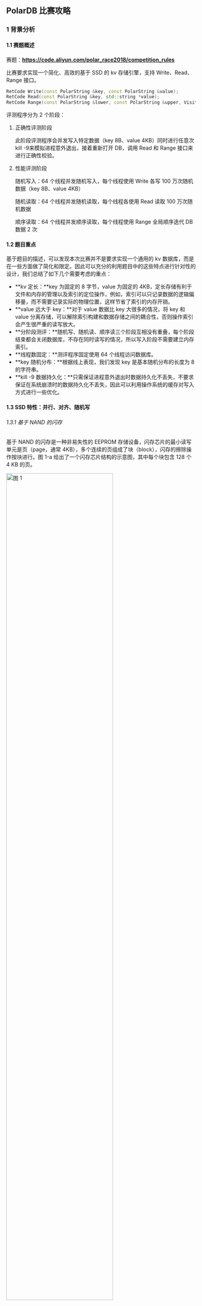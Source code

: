 ## PolarDB 比赛攻略

### 1 背景分析

#### 1.1 赛题概述

赛题：**https://code.aliyun.com/polar_race2018/competition_rules**

比赛要求实现一个简化、高效的基于 SSD 的 kv 存储引擎，支持 Write、Read、Range 接口。

```c++
RetCode Write(const PolarString &key, const PolarString &value);
RetCode Read(const PolarString &key, std::string *value);
RetCode Range(const PolarString &lower, const PolarString &upper, Visitor &visitor);
```

评测程序分为 2 个阶段：

1. 正确性评测阶段

   此阶段评测程序会并发写入特定数据（key 8B、value 4KB）同时进行任意次kill -9来模拟进程意外退出，接着重新打开 DB，调用 Read 和 Range 接口来进行正确性校验。

2. 性能评测阶段

   随机写入：64 个线程并发随机写入，每个线程使用 Write 各写 100 万次随机数据（key 8B、value 4KB）

   随机读取：64 个线程并发随机读取，每个线程各使用 Read 读取 100 万次随机数据

   顺序读取：64 个线程并发顺序读取，每个线程使用 Range 全局顺序迭代 DB 数据 2 次

#### 1.2 题目重点

基于题目的描述，可以发现本次比赛并不是要求实现一个通用的 kv 数据库，而是在一些方面做了简化和限定。因此可以充分的利用题目中的这些特点进行针对性的设计，我们总结了如下几个需要考虑的重点：

- **kv 定长：**key 为固定的 8 字节，value 为固定的 4KB，定⻓存储有利于⽂件和内存的管理以及索引的定位操作，例如，索引可以只记录数据的逻辑偏移量，而不需要记录实际的物理位置，这样节省了索引的内存开销。
- **value 远大于 key：**对于 value 数据比 key 大很多的情况，将 key 和 value 分离存储，可以解除索引构建和数据存储之间的耦合性，否则操作索引会产生很严重的读写放大。
- **分阶段测评：**随机写、随机读、顺序读三个阶段互相没有重叠，每个阶段结束都会关闭数据库，不存在同时读写的情况，所以写入阶段不需要建立内存索引。
- **线程数固定：**测评程序固定使用 64 个线程访问数据库。
- **key 随机分布：**根据线上表现，我们发现 key 是基本随机分布的长度为 8 的字符串。
- **kill -9 数据持久化：**只需保证进程意外退出时数据持久化不丢失，不要求保证在系统崩溃时的数据持久化不丢失，因此可以利用操作系统的缓存对写入方式进行一些优化。

#### 1.3 SSD 特性：并行、对齐、随机写

###### 1.3.1 基于 NAND 的闪存

基于 NAND 的闪存是一种非易失性的 EEPROM 存储设备，闪存芯片的最小读写单元是页（page，通常 4KB），多个连续的页组成了块（block），闪存的擦除操作按块进行。图 1-a 给出了一个闪存芯片结构的示意图，其中每个块包含 128 个 4 KB 的页。

<img src="https://ws3.sinaimg.cn/large/006tNc79ly1fyto2equltj314i0hkdh0.jpg" alt="图 1" width="75%">

闪存与传统存储介质有以下几点差异：（1）读和写具有不同的延迟，写的代价高了一个数量级。（2）不支持原地写回，如果一个数据页中已经有数据了，只有将该页所属的块整体擦除，新的数据才能写入这个页。（3）每个存储单元只有有限的擦写寿命。

###### 1.3.2 固态硬盘 SSD

固态硬盘通常由主机接口、闪存阵列、RAM 和 SSD 控制器组成，如图 1-b 所示。SSD 控制器的主要作用是将外部的读写请求转换为对闪存芯片的操作，并利用 RAM 对读写数据进行缓存，这些操作由控制器中的闪存转换层（FTL）固件来管理。

为了提高 SSD 的读写带宽，通常在硬件和 FTL 上使用一种交叉（interleaving）技术。一个写操作被分为两个步骤完成：（1）将数据装入闪存芯片内部的页寄存器；（2）将已经装载的数据编程写入对应的闪存页单元。因为数据编程写入闪存单元比装入寄存器需要更多的时间，因此在编程写入闪存单元的同时，可以在其它闪存芯片上载入数据。图 2 展示了一个 4-路交叉写入的情况，这种技术隐藏了闪存编程写入的延迟。如果 SSD 中有多个独立的闪存阵列通道，那利用它们的并行性可以极大地提高 SSD 的性能。

<center>
    <div style="width: 55%">
        <img src="https://ws4.sinaimg.cn/large/006tNc79ly1fyto56x2plj30ne0bcdg4.jpg"
             alt="图 2"
             >
        <br>
        <div style="border-bottom: 1px solid #d9d9d9; display: inline-block; padding: 2px; color: #999;">
            图 2 &nbsp;
            一条总线上的四路 interleaving 技术。
        </div>
	</div>
</center>


###### 1.3.3 闪存转换层（FTL）

闪存转换层是 SSD 上的主要控制软件，它隐藏了闪存独特的性质，模拟了与传统块设备相同的外部主机接口。FTL 最主要的作用是将外部的写操作请求重定位，写入到一个已经被擦除的空白的区域。因此 FTL 需要维护一个地址映射表，将文件系统的逻辑数据块地址（LBA）转换为内部的物理地址。为了快速的访问，在每个闪存页中存储它们对应的逻辑地址，每次启动时构建地址映射表，并将映射表装载到易失性存储介质中。

FTL 的地址映射可以是页级别的，也可以是块级别的。页级别的映射可以有效地解决先擦后写的限制，因为一个对页的请求可以被重定向到闪存中任意的空白页，如果一个块中有 N 个页，那 N 次写操作之后平均只需要一次块擦除操作，但是这种页级别的映射导致映射表太大，而无法装入易失性存储介质中。如果是块级别的映射，物理块中的页的偏移一定要与逻辑块中该页的偏移相同，否则将无法对页进行定位。然而，当更新一个页的内容时，必须写入一个空白块中相同的页，而原来块中其余的页也要被拷贝到新的块中，这样一次写请求产生了一个块擦除和 N 个页的写入操作。

为了克服这种技术问题，混合的 FTL 映射方式结合了页级别和块级别的映射。这种方法划分了一部分闪存块作为日志块，外部的写操作都是直接写入日志块，并且日志块的地址映射是页级别的，因此可以避免频繁的块擦除操作。其余的闪存块作为数据块，采用块级别的映射方式，通常数据块的数量远大于日志块的数量。每个日志块对应一个数据块，对该数据块的写操作被写入该日志块，当一个日志块中的所有页都被写入，则将它与对应的数据块进行合并。当没有空白的日志块可以处理写请求时，就需要选取一个没有完全填充的日志块进行释放，即将该日志块的内容与对应的数据块合并。日志块与数据块合并的过程就是将每个页的可用版本拷贝到一个新的数据块，并擦除原来的日志块和数据块，因此一个合并操作产生了两次擦除操作。理想的情况是，如果一个日志块包含了所有可用的页，那可以简单的将这个日志块标记为新的数据块，这样就只需要一次擦除原来数据块的操作，这种情况被称为切换合并（switch merge）。

###### 1.3.4 随机写的影响

SSD 内的闪存阵列通过多条总线连接在控制器上，并且每条总线上的闪存芯片可以实现 interleaving 技术，为了利用这种固有的并行性，SSD 通常将来自不同闪存芯片上的多个页组合为一个内部的读写单元，称为组合页（clustered page）。组合页的大小对于 I/O 性能具有非常重要的影响，如果写请求只更新组合页中的一部分，那控制器需要将原始组合页中其余的部分读出来，与请求更新的部分合并之后再写入新的组合页，如图 3-a 所示。因此，这种 read-modify-write 操作导致了额外的代价，增加了写操作的延迟。

为了提升垃圾回收的性能，与组合页类似的，SSD 将不同闪存芯片上的多个块组成内部的擦除单元，因此可以并行地擦除多个物理块。进行垃圾回收时，如果一个组合块中只有部分页是失效的，那要将其余的页拷贝到 SSD 中的空闲区域，这种复制代价降低了 SSD 垃圾回收的性能，就是说组合块的内部碎片导致了性能的下降。

<center>
    <div style="width: 80%">
        <img src="https://ws1.sinaimg.cn/large/006tNc79ly1fytnimuqf3j30vc0msair.jpg"
             alt="图 3"
             >
        <br>
        <div style="border-bottom: 1px solid #d9d9d9; display: inline-block; padding: 2px; color: #999;">
            图 3 &nbsp;
            (a) 写请求的与组合页对齐(1)，不与组合页对齐(2,3); &nbsp;
            (b) 顺序写与随机写的影响，请求大小小于组合块(1)，等于组合块(2)，大于组合块(3)
        </div>
	</div>
</center>


我们考虑什么情况下会产生这种组合块的内部碎片。首先考虑图 3-b 中的第一种情况，写操作的请求大小小于组合页的大小，假定垃圾回收进程选择了最左侧的一个块进行回收。当数据被顺序地写入时，该块的全部数据被更新，因此该块没有可用数据，垃圾回收除了擦除该块外不需要额外代价。但是，如果随机写入情况下，该块只有部分数据被更新，产生了内部碎片，因此垃圾回收进程要将其余的数据拷贝出去，降低了写操作的性能。

接下来考虑图 3-b 中的后两种情况，如果写操作请求的大小是组合页大小的倍数，那每次随机写会整体更新组合块，并使得组合块中的全部数据失效，垃圾回收时只需要擦除选择的组合块而没有额外的代价，与顺序写的代价相同。在 FTL 的混合映射方式下，对应了切换合并（switch merge）这种最理想的情况。

综上所述，因为小尺寸的随机写导致 SSD 的内部碎片，产生额外的垃圾回收代价。因此，SSD 上的存储引擎设计应该充分考虑这种 I/O 模式的影响，增加写操作的局部性，或者使用更大的读写单元与组合页对齐。

#### 1.4 直接 I/O 和 mmap

###### 1.4.1 块设备读写与 bio 机制

块设备读写位于文件系统与驱动程序之间，文件系统发起的块读写请求经过块设备读写模块，然后发送到块设备驱动程序，块设备读写的性能直接影响到整个系统的性能。

bio 机制位于 Linux 读写层，基本上所有的读写操作都通过 bio 层实施（Direct I/O 除外），Linux 2.6 版本中将 bio 结构体独立出来用于描述一个读写操作。比如，一个读/写操作被转化为一个 bio，由这个 bio 转成一个或多个读/写 request，所有对某个设备的 request 放成一个队列 queue。

bio 层能对这些 request 进行排序和合并，排序后能方便磁盘读写，减少磁盘调度时间，也方便块设备层进行预读等操作；对 request 进行合并，能尽量地在一次读写中访问尽可能大的数据块，这样能发挥块设备的最大性能。为了对这些 request 进行排序合并，又衍生出各种 I/O 调度算法以追求达到最大的性能和吞吐量。

###### 1.4.2 缓存 I/O 与 page cache

page cache 是 Linux 的缓存系统，基于这样的思想而来：在一个系统中，空闲着的内存放在那里就是浪费，不如用它来缓存一些已经从磁盘上读取出来的数据，这样能大大提升系统的性能。当系统需要空闲内存的时候，我们再释放一部分缓存给内存分配系统。

缓存 I/O（Buffered I/O）又被称作标准 I/O，大多数文件系统的默认 I/O 操作都是缓存 I/O。在缓存 I/O 机制中，操作系统会将 I/O 的数据缓存在文件系统的页缓存（ page cache ）中。

由于 page cache 机制的存在，每次当内核需要读取文件数据的时候，检查对应的数据是否已经在 page cache 中，如果存在，那么可以直接从 cache 提供数据，而无需实际的物理读盘操作。由于应用程序倾向于重复使用数据块，这样 page cache 就大大提升了系统性能。

对于写操作来说，内核会将数据先写到 page cache 中去，数据是否被立即写到磁盘上去取决于应用程序所采用的写操作机制：

- 同步写机制（synchronous writes）：那么数据会立即被写回到磁盘上，应用程序会一直等到数据被写完为止；
- 延迟写机制（deferred writes）：应用程序不需要等到数据全部被写回到磁盘，数据只要被写到页缓存中去就可以了，操作系统会定期地将 page cache 刷盘，在数据完全写到磁盘上的时候不会通知应用程序，所以延迟写机制存在数据丢失风险。
- 异步写机制（asynchronous writes）：异步写机制在数据完全写到磁盘上的时候会执行应用程序的回掉函数，所以异步写机制不会有数据丢失风险。

在缓存 I/O 机制中，数据在传输过程中需要在用户地址空间和 page cache 之间进行多次数据拷贝操作，而不能直接在用户地址空间和磁盘之间进行数据传输，这些数据拷贝操作所带来的 CPU 以及内存开销是非常大的。

因为缓存 I/O 会对 page cache 进行预读，对于数据库这样的随机读写程序，预读的命中率会非常低，因此在随机读的场景下，page cache 会对性能造成很大的负面影响。

###### 1.4.3 直接 I/O

Linux 中的直接 I/O（Direct I/O）省略掉操作系统内核缓冲区的使用，数据直接在应用程序地址空间和磁盘之间进行传输，不需要 page cache 的支持，从而降低了文件读取和写入时 CPU 的利用率，也避免了随机读情况下的命中率低的问题。

Linux 内核支持了直接 I/O 方式，进程在打开文件的时候设置对文件的访问模式为 O_DIRECT，启用文件的直接 I/O 访问，接下来使用 read() 或者 write() 系统调用去读写文件使用的是直接 I/O 方式，所传输的数据均不经过内核缓存。使用直接 I/O 读写数据必须要进行缓冲区对齐，即写入数据大小必须是文件系统块大小的整数倍，同时写入数据地址与文件系统块大小对齐。

###### 1.4.4 mmap 内存文件映射

mmap 把文件映射到用户空间里的虚拟内存，省去了从内核缓冲区复制到用户空间的过程，文件中的位置在虚拟内存中有了对应的地址，可以像操作内存一样操作这个文件，相当于已经把整个文件放入内存，但在真正使用到这些数据前却不会消耗物理内存，也不会有读写磁盘的操作。

Linux 中提供了系统调用 mmap() 来实现这种文件访问方式。与标准的访问文件的方式相比，内存映射方式可以减少标准访问文件方式中系统调用次数，并减少数据在用户地址空间和内核地址空间之间的拷贝操作。映射通常适用于较大范围，对于相同长度的数据来讲，映射所带来的开销远远低于 CPU 拷贝所带来的开销。当大量数据需要传输的时候，采用内存映射方式去访问文件会获得比较好的效率。

### 2 核心思路

#### 2.1 数据分段

由于 key 字符串的分布是均匀的，我们根据 key 的前 12 位将全部 6400 万条数据划分到 4096 个分区，平均每个分区中数据量为 6400w / 4096 = 15625 条。根据字符串大小顺序的定义，4096 个分区之间是有序的。对数据进行分区会带来以下几个好处：

- 降低冲突：将每个分区的数据单独存储，在写入数据时，每个分区具有一个锁控制并发写入的一致性。相比于不做分区的情况，理论上锁的冲突降低了 4096 倍。
- 并行计算：可以使用多线程并发地排序多个分区的索引，使得索引构建时间不再是一个重点问题。
- 快速定位：在根据 key 查找数据时，可以根据 key 直接定位到所在分区，然后在对应分区中进行查找。
- 加载分区：可以将整个分区的数据完全加载进内存，读大块数据的操作有利于发挥 SSD 性能。 

数据分区的方法本质上属于利用空间换时间，假设我们使用 key 的前 64 位进行划分，那每个分区最多有 1 个数据，这样就不再需要查找数据的时间，同时也不存在锁冲突。不过由于 2^64 个分区中很多是没有数据的，我们没有足够的内存空间开辟这么大的数组，因此这样是不可行的。我们经过多次线上测试，综合多个因素，最终使用 4096 的分区数量。

#### 2.2 key/value 分离

对于 value 数据相比 key 比较大的情况，将 key 和 value 分离存储，可以解除索引构建和数据存储之间的耦合性：

- value 数据以 log 的形式存储于硬盘，一次顺序写入后不再需要移动，符合 SSD 顺序写的特性。
- 索引可以全部加载到内存，格式为 <key, vLog-offset>，在内存中可以快速排序并读取索引，其中，vLog-offset 是 value 在 valuelog 中的顺序。
- 恢复阶段只需读取体积很小的索引文件，不访问较大的 value 文件。

由于 key 和 value 不同时写入文件，可能会导致进程退出时的数据不一致。我们的策略是先写 value 文件，最后写 key 文件，open 阶段根据 key 文件中 key 的个数设置 value 文件指针，这样就确保了 open 成功后 key 和 value 的个数相同，解决了一致性问题。

#### 2.3 读写方式

key 的大小为固定 8 字节，对于这种小数据量的读写模式，采用 mmap 方式可以利用 page cache 将小数据量读写转换为整个内存页的读写，这样大块读写可以充分发挥 SSD 的性能。同时，相比于每次调用 read/write 函数，读写 mmap 用户内存区域不需要系统调用，大大减少了系统调用的时间消耗。

由于题目仅要求保证 kill -9 杀死进程时的数据一致性，mmap 可以利用系统的 page cache，在进程结束后由操作系统将内存数据刷盘。

value 的大小为固定 4KB，我们知道，写入数据大小是 SSD 组合页（Clustered Page）大小的整数倍时，可以达到 SSD 的最优写入性能。经过线上测试，在固定 64 线程写入的条件下，按 16KB 大小写入数据可以达到最大IOPS。

所以，我们为每一个分区分配一个容量为 16KB / 4KB = 4 的 value 写入缓存，写满 4 个 value 时将 16KB 数据一起刷盘，刷盘方式采用 DirectIO，这样可以绕开操作系统的 page cache，避免了数据到 page cache 的拷贝。

为了保证 kill -9 时的数据一致性，我们考虑用 mmap 做写缓冲区，这样在 kill -9 之后，缓冲区数据会被操作系统写回文件，在下次 open 时将该文件重新 mmap 就完成了缓冲区的恢复。

对于 value 数据读取，我们依然采用 DirectIO 方式，这样可以避免操作系统预读过多无用数据到 page cache 浪费带宽。

#### 2.4 文件架构

由于每个数据分段的数据量近似相等，因此我们使用定长文件存储 key 和 value。预先分配每个分区的容量为 2^14 个数据，在某些分段数据量超出容量后，可以重新分配空间进行自动扩容。

如果将每个分区单独存储，那我们需要 4096 * 2 个文件，在实际测试中，太多的文件数导致了写入速度变慢。因此，考虑在一个文件中存储多个分区的数据，但这样每个文件都是随机写的模式。根据上面提到的 SSD 的性质，当写入数据量大于 SSD 组合页大小时，随机写入速度与顺序写入速度相同。因此，使用一个文件存储多个数据分段的方法不会影响性能。

通过线上测试发现，多线程同时读单一文件会导致性能下降，我们猜测是这种读模式没有充分利用 SSD 的并行性所导致的。如果相邻分片在同一个文件中，会影响 range 阶段同时访问相邻分片时的性能。因此，我们采用了如下所示的文件架构。

valueFiles 由 64 个⽂件组成，分⽚大小及规则如下图：
<center>
    <div style="width: 70%">
        <img src="https://ws3.sinaimg.cn/large/006tNc79ly1fyto9k13mrj318u0ncmyl.jpg"
             alt="图 4"
             >
        <br>
        <div style="border-bottom: 1px solid #d9d9d9; display: inline-block; padding: 2px; color: #999;">
            图 4 &nbsp;
            value 文件架构
        </div>
	</div>
</center>




其中 keyFiles 由 64 个文件组成，包括 key 部分和 16KB 写缓存部分，分⽚⼤小及规则如下图：
<center>
    <div style="width: 90%">
        <img src="https://ws2.sinaimg.cn/large/006tNc79ly1fytoafrculj31ag0k2407.jpg"
             alt="图 5"
             >
        <br>
        <div style="border-bottom: 1px solid #d9d9d9; display: inline-block; padding: 2px; color: #999;">
            图 5 &nbsp;
            mmap 文件架构
        </div>
	</div>
</center>




#### 2.5 索引构建和查询

由于在写入数据时没有进行索引构建，因此在每次 open 数据库时判断数据文件是否存在，如果存在则进行内存索引的构建。

为了充分节省内存空间，我们考虑将索引项 <key, vLog-offset> 载入内存数组，然后进行原地排序并去重。这个过程使用 64 个线程并发地对 4096 个分区索引进行快速排序，排序时间复杂度 O(nlog n)，之后根据 key 进行去重，排序时间复杂度 O(n)。

排序后每个分区内有序，同时分区间有序。

进行点查询（point query）时，先根据 key 的前 12 位以 O(1) 的时间复杂度定位到所在分区，然后在对应分区中进行二分查找，二分查找时间复杂度为 O(log n)。

对于区间查询（range query），同样根据最小 key 值定位到起始分区，在该分区中二分查找起始位置，然后从起始位置开始顺序扫描后续的索引项，到达分区末尾时根据分区顺序继续扫描下一个分区，直到当前扫描的 key 值大于查询范围。

#### 2.6 平衡 I/O 和 CPU 负载

线上测试，将读取索引文件和排序两个阶段混合在一起的用时为 250ms 左右。读取索引文件主要占用 I/O 资源，排序主要占用 CPU 资源，我们认为，将两个阶段混合在一起不能完全占满 CPU 和 I/O 资源。

将读文件和排序分为两个独立的阶段，第一阶段索引项载入内存时间为 190ms 左右，第二阶段排序时间为 200ms 左右。

索引项载入阶段的 CPU 比较空闲，因此分配 1/2 的排序任务到索引项载入阶段，从而达到平衡 I/O 和 CPU 负载的目的，这样该阶段的时间还维持在 190ms 左右不变。

由于第二阶段只剩 1/2 的排序任务，所以排序时间降低到 100ms，在这 100ms 之中，I/O 处于空闲状态，根据测试可以预先读取 4 个文件数据块到 buffer，节省了后续阶段读取文件的时间。

#### 2.7 生产者/消费者模型

range 阶段 64 个线程从 buffer 获取数据，n 个读磁盘线程从文件加载数据到 buffer，同时缓冲区大小受限。这是经典的生产者/消费者模型，缓冲区的实现是一个循环队列，我们使用条件变量（Condition Variable）来实现线程间的协作。

如果生产者/消费者模型中的每个数据对应于一个 4KB 的 value 数据，那么此时还是小数据量的随机读磁盘模式，这样无法发挥 SSD 的最大性能，

生产者/消费者模型中的每个数据对应于我们的一个分片，因此，设置一个分片数据的缓冲区，每个缓冲区的大小为 64M。剩余内存空间为 1G 左右，可以开辟 16 个缓冲区，其中前 8 个缓存区是可替换的，后 8 个缓存是不可替换的，只能写入一次，这样第二次 range 访问到这 8 个缓冲区时就不需要读磁盘。range 阶段的内存缓冲区模型如下所示：

<center>
    <div style="width: 70%">
        <img src="https://ws4.sinaimg.cn/large/006tNc79ly1fytoef9xodj31a40tkdhm.jpg"
             alt="图 6"
             >
        <br>
        <div style="border-bottom: 1px solid #d9d9d9; display: inline-block; padding: 2px; color: #999;">
            图 6 &nbsp;
            缓冲区内存结构和逻辑结构
        </div>
	</div>
</center>



其中 active 部分为 Ring Buffer，prepage 部分为 open 阶段为了平衡 I/O 和 CPU 负载所载入的数据分片，reserve 部分是保留的。

range 开始时，启动若干读磁盘线程（最终为 2 个线程），每个读磁盘线程会不断获取当前需要读的分片，然后判断缓存是否可⽤（是否被 64 个线程都 visit 结束），如果可⽤则读磁盘数据并写入缓冲区，否则等待。 

64 个 range 线程会依次 visit 每个分片，先判断当前分⽚是否在缓存中， 如果没有则等待。在 visit 一个分片时，由于分片索引中的 key 已经有序，只需依次取出 key 和 offset，并根据 offset 从缓存中读取相应的 value 即可。

### 3 关键代码

#### 3.1 随机写流程

###### 3.1.1 建立文件和内存映射

建立 64 个 KVFiles 对象，每个对象包含一个 value log 文件、一个用于 key log 和 value cache 的 mmap 文件。文件的打开方式使用直接 I/O 模式，然后初始化文件大小，并做内存文件映射。

```c++
//value log 文件 
//打开文件设置访问模式为 O_DIRECT，启用文件的直接 I/O 访问
this->valueFd = open(fp.str().data(), O_CREAT | O_RDWR | O_DIRECT, 0777);

//key log 和 value cache 文件
this->mapFd = open(mp.str().data(), O_CREAT | O_RDWR | O_DIRECT, 0777);

//初始化文件大小
ftruncate(this->mapFd, keyFileSize + blockFileSize);

//映射 key log 文件区域到用户地址空间
this->keyBuffer = static_cast<u_int64_t *>(mmap(nullptr, keyFileSize, PROT_READ | PROT_WRITE, MAP_SHARED | MAP_POPULATE | MAP_NONBLOCK, this->mapFd, 0));

//映射 value cache 文件区域到用户地址空间
this->blockBuffer = static_cast<char *>(mmap(nullptr, blockFileSize, PROT_READ | PROT_WRITE, MAP_SHARED | MAP_POPULATE | MAP_NONBLOCK, this->mapFd, keyFileSize));
```

###### 3.1.2 划分文件分片

根据 2.4 中所述的文件架构指定每个分片所在的文件和文件中偏移，并建立 4096 个 KeyValueLog 对象和 SortLog 对象，KeyValueLog 处理所有文件的读写请求，SortLog 负责索引的排序和查找。

```c++
for (int logId = 0; logId < LOG_NUM; logId++) {
    int fileId = logId % FILE_NUM;
    int slotId = logId / FILE_NUM;
    keyValueLogs[logId] = new KeyValueLog(path, logId, fileId, 
                                          slotId * VALUE_LOG_SIZE, 
                                          slotId * BLOCK_SIZE, 
                                          slotId * NUM_PER_SLOT);
    sortLogs[logId] = new SortLog(SORT_LOG_SIZE * logId);
}
```

###### 3.1.3 数据写入

根据 key 的前 12 位划分分片。

```C++
int getLogId(const char *k) {
    return ((u_int16_t) ((u_int8_t) k[0]) << 4) | ((u_int8_t) k[1] >> 4);
}
```

将 key 和 value 顺序写入对应文件，利用互斥锁避免多个线程写同一个分区时的冲突。

```C++
void put(const PolarString &key, const PolarString &value) {
    auto logId = getLogId(key.data());
    logMutex[logId].lock();
    keyValueLogs[logId]->putValueKey(value.data(), key.data());
    logMutex[logId].unlock();
}
```

先将 value 写入缓存，凑齐 4 个 value 时再一起写入 value 文件。

```C++
inline void putValueKey(const char *value, const char * key) {
    
    //将 value 数据复制到 value cache，并更新缓存的数据个数
    memcpy(cacheBuffer + ((cacheBufferPosition++) << 12), value, 4096);
    
    //如果缓存已满，将缓存数据写入磁盘文件，更新文件指针和缓存个数
    if (cacheBufferPosition == PAGE_PER_BLOCK) {
        pwrite(this->fd, cacheBuffer, BLOCK_SIZE, globalOffset + filePosition);
        filePosition += BLOCK_SIZE;
        cacheBufferPosition = 0;
    }
    
    //将 key 写入 mmap 内存区域，更新位置指针
    *(keyBuffer + keyBufferPosition++) = *((u_int64_t *) key);
}
```

#### 3.2 恢复流程

启动 64 个线程读取 key 文件内容，同时将生成的 <key, offset> 索引项存入对应 SortLog 对象中的数组，一个分片被读完后直接对索引项数组进行快速排序。

```C++
std::thread t[RECOVER_THREAD];
for (int i = 0; i < RECOVER_THREAD; i++) {
    t[i] = std::thread([i, this] {
        for (int logId = i, u_int64_t k; logId < LOG_NUM; logId += RECOVER_THREAD) {
            //读取 key 文件，生成索引项
            while (keyValueLogs[logId]->getKey(k))
                sortLogs[logId]->put(k);
            //对索引项数组排序
            sortLogs[logId]->quicksort();
            //恢复文件指针和内容
            keyValueLogs[logId]->recover((size_t) sortLogs[logId]->size());
        }
    });
}
```

在恢复数据库时，value cache 文件中的内容可能是上次进程 kill -9 之后没被写入 value 文件的数据，因此要对这部分数据进行刷盘。

```C++
void recover(u_int32_t sum) {
    this->filePosition = (off_t) sum << 12;
    this->cacheBufferPosition = sum % PAGE_PER_BLOCK;
    auto offset = (size_t) cacheBufferPosition << 12;
    filePosition -= offset;
    pwrite(this->fd, cacheBuffer, offset, globalOffset + filePosition);
}
```

#### 3.3 随机读流程

在分片的索引数组中二分查找 key 所在位置，并返回 value 在实际文件中的偏移。

```C++
RetCode read(const PolarString &key, string *value) {
    auto logId = getLogId(key.data());
    auto index = sortLogs[logId]->find(*((u_int64_t *) key.data()));

    if (index == -1) {
        return kNotFound;
    } else {
        auto buffer = readBuffer.get();
        keyValueLogs[logId]->readValue(index, buffer);
        value->assign(buffer, 4096);
        return kSucc;
    }
}
```

利用 thread_local 为每个线程分配一个独有的读缓冲区，并将缓冲区对齐文件系统页大小，用于直接 I/O。

```C++
static thread_local std::unique_ptr<char> readBuffer(static_cast<char *> (memalign((size_t) getpagesize(), 4096)));
```

#### 3.4 顺序读流程

###### 3.4.1 消费者线程

64 个线程同时顺序遍历全量数据，作为消费者的角色，每次从缓冲区请求一个分片数据，如果该分片不在缓冲区中，则该线程调用条件变量的 wait 函数等待，直到读磁盘线程将该分片读入缓冲区并发出 notify 信号通知该分片可读。

每个 range 线程访问完一个分片，将该分片的访问计数加一，当一个分片的访问计数达到 64 时，说明该分片已经被全部 64 个线程访问过，那么这个分片数据可以从缓冲区中删除，为后面要读入的数据腾出空间，同时发出 notify 信号通知读磁盘线程该缓冲区位置可用。

```C++
void range(Visitor &visitor) {
    //第一个调用 range 的线程负责启动 n 个读磁盘线程
    if (!readDiskFlag.test_and_set()) {
        for (int i = 0; i < READDISK_THREAD; i++) {
            std::thread(&PEngine::readDisk, this).detach();
        }
    }

    for (int logId = 0; logId < LOG_NUM; logId++) {
        //计算分片对应的缓冲区位置
        auto cacheIndex = logId % ACTIVE_CACHE_NUM;
        
        // 等待读磁盘线程将该分片读入缓冲区
        if (!isCacheReadable[cacheIndex] || currentCacheLogId[cacheIndex] != logId) {
            readDiskFinish[cacheIndex].lock();
            while (!isCacheReadable[cacheIndex] || currentCacheLogId[cacheIndex] != logId) 
                readDiskFinish[cacheIndex].wait();
            readDiskFinish[cacheIndex].unlock();
        }

        //读取缓冲区数据并调用 visit 函数
        auto cache = valueCache + cacheIndex * CACHE_SIZE;
        auto sortLog = sortLogs[logId];
        for (int i = 0, total = sortLog->size(); i < total; i++) {
            auto k = sortLog->findKeyByIndex(i);
            auto offset = sortLog->findValueByIndex(i) << 12;
            visitor.Visit(PolarString(((char *) (&k)), 8), PolarString((cache + offset), 4096));
        }

        //该缓冲区已经被全部 64 个线程访问过
        if (++rangeCacheCount[cacheIndex] == 64) {
            rangeCacheFinish[cacheIndex].lock();
            isCacheWritable[cacheIndex] = true;
            isCacheReadable[cacheIndex] = false;
            rangeCacheCount[cacheIndex] = 0;
            rangeCacheFinish[cacheIndex].notify_all();
            rangeCacheFinish[cacheIndex].unlock();
        }
    }
}
```

###### 3.4.2 生产者线程

启动 n 个读磁盘线程，作为生产者的角色，每个线程不断申请写缓冲区位置，拿到缓冲区位置后，需要等待该缓冲区位置变为空闲状态，即等待 64 个 range 线程将该分片消费结束。

缓冲区中前 8 个位置是可替换的，后 8 个位置是不可替换的，只能写入一次，这样第二次 range 访问到这 8 个缓冲区时就不需要读磁盘。

```C++
void readDisk() {
    int cacheIndex;
    char *cache;

    while (true) {
        //互斥锁，多线程竞争写缓冲区位置
        readDiskLogIdMtx.lock();
		//待读取分片和缓冲区位置
        int logId = readDiskLogId++;
        cacheIndex = logId % ACTIVE_CACHE_NUM;

        //等待缓冲区空闲
        if (!isCacheWritable[cacheIndex]) {
            rangeCacheFinish[cacheIndex].lock();
            while (!isCacheWritable[cacheIndex]) {
                rangeCacheFinish[cacheIndex].wait();
            }
            rangeCacheFinish[cacheIndex].unlock();
        }
        isCacheWritable[cacheIndex] = false;
        currentCacheLogId[cacheIndex] = logId;
        cache = valueCache + cacheIndex * CACHE_SIZE;
        readDiskLogIdMtx.unlock();
        keyValueLogs[logId]->readValue(0, cache, (size_t) keyValueLogs[logId]->size());
        
        //通知 range 线程缓冲区可读
        readDiskFinish[cacheIndex].lock();
        isCacheReadable[cacheIndex] = true;
        readDiskFinish[cacheIndex].notify_all();
        readDiskFinish[cacheIndex].unlock();

    }
}
```

#### 3.5 全局参数

```c++
//分区数量
const int LOG_NUM = 4096;
//分区容量
const int NUM_PER_SLOT = 1024 * 16;
//value 文件大小 = 64M
const size_t VALUE_LOG_SIZE = NUM_PER_SLOT << 12;
//key 文件大小
const size_t KEY_LOG_SIZE = NUM_PER_SLOT << 3;
//文件数
const int FILE_NUM = 64;
//索引数组大小
const int SORT_LOG_SIZE = NUM_PER_SLOT;
//缓冲区单元大小 = 64M
const size_t CACHE_SIZE = VALUE_LOG_SIZE;
//缓冲区容量
const int CACHE_NUM = 16;
//可替换缓冲区单元
const int ACTIVE_CACHE_NUM = 8;
//保留缓冲区单元
const int RESERVE_CACHE_NUM = CACHE_NUM - ACTIVE_CACHE_NUM;
//预读缓冲区单元
const int PREPARE_CACHE_NUM = 4;
//value cache 容量
const int PAGE_PER_BLOCK = 4;
//并发恢复线程数
const int RECOVER_THREAD = 64;
//读磁盘线程数
const int READDISK_THREAD = 2;
```

### 4 经验总结和感想

#### 文件读写方式

这次比赛开始利用 Java 进行开发，使用 NIO 中 FileChannel 配合 HeapByteBuffer 进行 value 读写，MappedByteBuffer 进行 key 文件的读写。根据源码发现，FileChannel 每次读写都要先从堆内内存 copy 到堆外内存，这就有了一次损耗，然后我们直接改用 DirectByteBuffer，明显有所好转。虽然用了堆外内存，但是实际上文件读写仍然需要经过内核 page cache 缓冲。这其中又多了一次拷贝，并且评测程序需要计算 drop cache 的开销。

Java 原生并不支持直接 I/O，于是我们使用 JNA 直接调用系统函数实现了 Direct I/O，读写性能有明显提升。最后我们改用 C++ 开发，直接使用 Linux 提供的 Direct I/O 文件读写模式，获得了很好的效果。

#### Java 对比 C++

对于这次比赛的单机数据库引擎， Java 相比 C++ 存在一些劣势：

- Java 使用操作系统原生函数不够方便，比如，C++ 可以直接使用 Linux 提供的 Direct I/O 模式，而原生 JDK 不支持直接 I/O；Java 对 mmap 的回收也比较麻烦。
- C++ 相比与 Java 而言内存消耗较少，可以自己控制内存的释放，节省了 GC 时间。
- Java 不够贴近系统底层，需要通过 JVM 解释字节码执行，相比于 C++ 直接编译后执行会稍慢一些。

#### 绑核减少线程切换

赛后与其他选手交流，发现很多人设置了 CPU 亲和性（Affinity）调度属性，将读磁盘线程与 CPU 逻辑核心绑定，range 阶段由此快 1~2 s，并且能保持测评的稳定性。

因为 range 阶段的瓶颈在读磁盘线程的速度，在使用条件变量时，I/O 线程可能被阻塞（wait），线程被唤醒后进入运行队列排队，这个过程使得 I/O 停顿，从而影响整体的性能。

可以考虑使用 `while(true)` 轮询的自旋方式代替条件变量的阻塞方式，或者直接将 I/O 线程与 CPU 核心绑定以减少 I/O 线程切换带来的时间损失。

#### 为什么不用通用 kv 数据库（leveldb）











